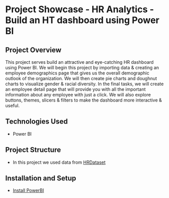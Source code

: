 # Project Showcase - HR Analytics - Build an HT dashboard using Power BI

## Project Overview
This project serves build an attractive and eye-catching HR dashboard using Power BI. We will begin this 
project by importing data & creating an employee demographics page that gives us the overall demographic 
outlook of the organization. We will then create pie charts and doughnut charts to visualize gender & racial diversity. 
In the final tasks, we will create an employee detail page that will provide you with all the important information 
about any employee with just a click. We will also explore buttons, themes, slicers & filters to make the dashboard 
more interactive & useful.

## Technologies Used
- Power BI

## Project Structure
- In this project we used data from [HRDataset](https://github.com/RuiFSP/PortfolioProjects/blob/main/Project-HR-Analytics-Dashboard-PowerBI/data/HRDataset.csv)

## Installation and Setup
- [Install PowerBI](https://powerbi.microsoft.com/en-us/downloads/)